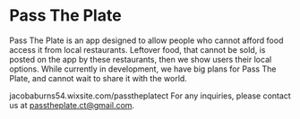 # Pass The Plate
Pass The Plate is an app designed to allow people who cannot afford food access it from local restaurants. Leftover food, that cannot be sold, is posted on the app by these restaurants, then we show users their local options. While currently in development, we have big plans for Pass The Plate, and cannot wait to share it with the world.

jacobaburns54.wixsite.com/passtheplatect
For any inquiries, please contact us at passtheplate.ct@gmail.com.
